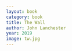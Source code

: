 ```yaml
---
layout: book
category: book
title: The Wall
author: John Lanchester
year: 2019
image: tw.jpg
---
```


